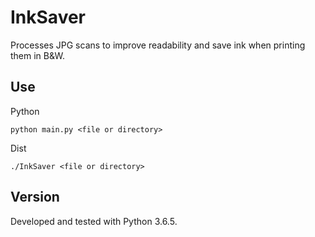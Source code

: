 # InkSaver

Processes JPG scans to improve readability and save ink when printing them in B&W.


## Use
Python

`python main.py <file or directory>`

Dist

`./InkSaver <file or directory>`

## Version
Developed and tested with Python 3.6.5.